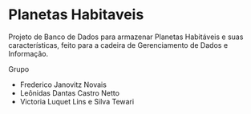 # Planetas Habitaveis
Projeto de Banco de Dados para armazenar Planetas Habitáveis e suas características, feito para a cadeira de Gerenciamento de Dados e Informação.

Grupo
- Frederico Janovitz Novais
- Leônidas Dantas Castro Netto
- Victoria Luquet Lins e Silva Tewari
